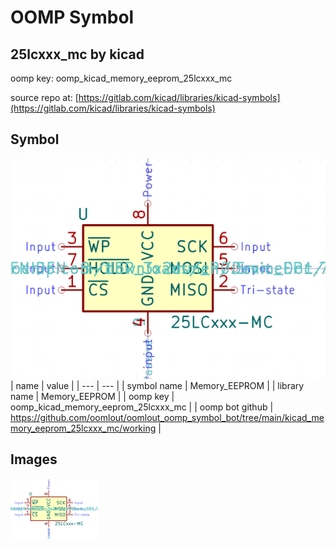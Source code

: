 # OOMP Symbol  
## 25lcxxx_mc  by kicad  
  
oomp key: oomp_kicad_memory_eeprom_25lcxxx_mc  
  
source repo at: [https://gitlab.com/kicad/libraries/kicad-symbols](https://gitlab.com/kicad/libraries/kicad-symbols)  
## Symbol  
  
[![working.png](working_600.png)](working.png)  
| name | value | 
| --- | --- | 
| symbol name | Memory_EEPROM | 
| library name | Memory_EEPROM | 
| oomp key | oomp_kicad_memory_eeprom_25lcxxx_mc | 
| oomp bot github | https://github.com/oomlout/oomlout_oomp_symbol_bot/tree/main/kicad_memory_eeprom_25lcxxx_mc/working | 
## Images  
  
[![working.png](working_140.png)](working.png)  
